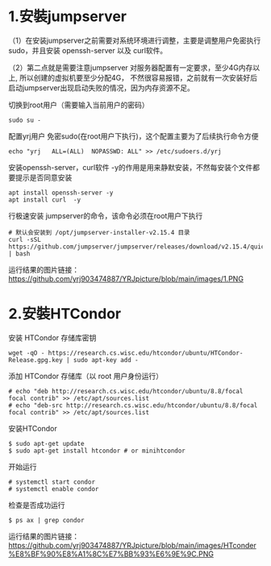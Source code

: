 # 1.安裝jumpserver

（1）在安装jumpserver之前需要对系统环境进行调整，主要是调整用户免密执行 sudo，并且安装 openssh-server 以及 curl软件。

（2）第二点就是需要注意jumpserver 对服务器配置有一定要求，至少4G内存以上, 所以创建的虚拟机要至少分配4G， 不然很容易报错，之前就有一次安装好后启动jumpserver出现启动失败的情况，因为内存资源不足。



切换到root用户（需要输入当前用户的密码）

```
sudo su - 
```

配置yrj用户 免密sudo(在root用户下执行)，这个配置主要为了后续执行命令方便

```
echo "yrj   ALL=(ALL)  NOPASSWD: ALL" >> /etc/sudoers.d/yrj
```

安装openssh-server，curl软件   -y的作用是用来静默安装，不然每安装个文件都要提示是否同意安装

```
apt install openssh-server -y
apt install curl  -y
```

行极速安装 jumpserver的命令，该命令必须在root用户下执行  

```shell
# 默认会安装到 /opt/jumpserver-installer-v2.15.4 目录 
curl -sSL https://github.com/jumpserver/jumpserver/releases/download/v2.15.4/quick_start.sh | bash 
```

运行结果的图片链接：https://github.com/yrj903474887/YRJpicture/blob/main/images/1.PNG

# 2.安裝HTCondor

安装 HTCondor 存储库密钥

```
wget -qO - https://research.cs.wisc.edu/htcondor/ubuntu/HTCondor-Release.gpg.key | sudo apt-key add -
```

添加 HTCondor 存储库（以 root 用户身份运行）

```
# echo "deb http://research.cs.wisc.edu/htcondor/ubuntu/8.8/focal focal contrib" >> /etc/apt/sources.list
# echo "deb-src http://research.cs.wisc.edu/htcondor/ubuntu/8.8/focal focal contrib" >> /etc/apt/sources.list
```

安装HTCondor

```
$ sudo apt-get update
$ sudo apt-get install htcondor # or minihtcondor
```

开始运行

```
# systemctl start condor
# systemctl enable condor
```

检查是否成功运行

```
$ ps ax | grep condor
```

运行结果的图片链接：https://github.com/yrj903474887/YRJpicture/blob/main/images/HTconder%E8%BF%90%E8%A1%8C%E7%BB%93%E6%9E%9C.PNG